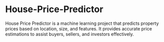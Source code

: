 # House-Price-Predictor
House Price Predictor is a machine learning project that predicts property prices based on location, size, and features. It provides accurate price estimations to assist buyers, sellers, and investors effectively.
